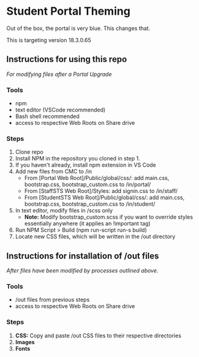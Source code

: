 # Student Portal Theming

Out of the box, the portal is very blue.
This changes that.

This is targeting version 18.3.0.65


## Instructions for using this repo 
_For modifying files after a Portal Upgrade_

### Tools
- npm
- text editor (VSCode recommended)
- Bash shell recommended
- access to respective Web Roots on Share drive

### Steps
1. Clone repo
2. Install NPM in the repository you cloned in step 1.
3. If you haven't already, install npm extension in VS Code 
4. Add new files from CMC to /in 
   - From [Portal Web Root]/Public/global/css/: add main.css, bootstrap.css, bootstrap_custom.css to /in/portal/
   - From [StaffSTS Web Root]/Styles: add signin.css to /in/staff/
   - From [StudentSTS Web Root]/Public/global/css/: add main.css, bootstrap.css, bootstrap_custom.css to /in/student/
5. In text editor, modify files in  /scss only
   - **Note:** Modify bootstrap_custom.scss if you want to override styles essentially anywhere (it applies an !important tag)
6. Run NPM Script > Build (npm run-script run-s build)
7. Locate new CSS files, which will be written in the /out directory

## Instructions for installation of /out files 
_After files have been modified by processes outlined above._ 

### Tools
- /out files from previous steps
- access to respective Web Roots on Share drive

### Steps
1. **CSS:** Copy and paste /out CSS files to their respective directories
2. **Images**
3. **Fonts**
